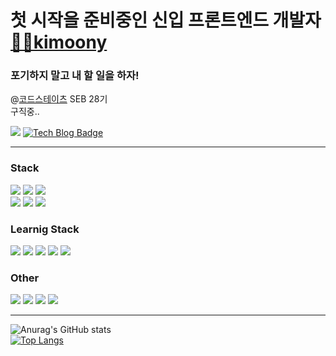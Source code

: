 # 첫 시작을 준비중인 신입 프론트엔드 개발자 [🧑‍💻kimoony](https://github.com/kimoony)

### 포기하지 말고 내 할 일을 하자!
@[코드스테이츠](https://github.com/codestates) SEB 28기  
구직중..

<a href="mailto:hoonby9011@gmail.com" target="_blank"><img src="https://img.shields.io/badge/gmail-EA4335?style=for-the-badge&logo=gmail&logoColor=white"></a> [![Tech Blog Badge](http://img.shields.io/badge/-Tistory-black?style=for-the-badge&logo=tistory&link=https://yakjeon.tistory.com/)](https://yakjeon.tistory.com/)

---

### Stack
<img src="https://img.shields.io/badge/html5-E34F26?style=for-the-badge&logo=html5&logoColor=white"> <img src="https://img.shields.io/badge/css3-1572B6?style=for-the-badge&logo=css3&logoColor=white"> <img src="https://img.shields.io/badge/JavaScript-F7DF1E?style=for-the-badge&logo=JavaScript&logoColor=white"/></a>  
<img src="https://img.shields.io/badge/react-61DAFB?style=for-the-badge&logo=react&logoColor=black"> <img src="https://img.shields.io/badge/React Router-CA4245?style=for-the-badge&logo=React Router&logoColor=white"/></a> <img src="https://img.shields.io/badge/styled--components-DB7093?style=for-the-badge&logo=styled-components&logoColor=white">

### Learnig Stack
<img src="https://img.shields.io/badge/typescript-3178C6?style=for-the-badge&logo=typescript&logoColor=white"> <img src="https://img.shields.io/badge/node.js-339933?style=for-the-badge&logo=node.js&logoColor=white"> <img src="https://img.shields.io/badge/express-000000?style=for-the-badge&logo=express&logoColor=white"> <img src="https://img.shields.io/badge/mysql-4479A1?style=for-the-badge&logo=mysql&logoColor=white"> <img src="https://img.shields.io/badge/mongodb-47A248?style=for-the-badge&logo=mongodb&logoColor=white">

### Other
<img src="https://img.shields.io/badge/Git-F05032?style=for-the-badge&logo=Git&logoColor=white"/></a> <img src="https://img.shields.io/badge/GitHub-181717?style=for-the-badge&logo=GitHub&logoColor=white"/></a> <img src="https://img.shields.io/badge/Discord-5865F2?style=for-the-badge&logo=Discord&logoColor=white"/></a> <img src="https://img.shields.io/badge/Visual Studio Code-007ACC?style=for-the-badge&logo=Visual Studio Code&logoColor=white"/></a>

---

![Anurag's GitHub stats](https://github-readme-stats.vercel.app/api?username=Kimoony&show_icons=true&theme=highcontrast)   
[![Top Langs](https://github-readme-stats.vercel.app/api/top-langs/?username=Kimoony&layout=compact&theme=highcontrast)](https://github.com/anuraghazra/github-readme-stats)
